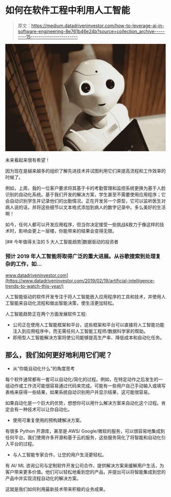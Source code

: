 # 如何在软件工程中利用人工智能

> 原文：<https://medium.datadriveninvestor.com/how-to-leverage-ai-in-software-engineering-8e761b46e24b?source=collection_archive---------15----------------------->

![](img/9d4fbc181a301a6fa672fe9311f1e0f5.png)

未来看起来很有希望！

因为现在是越来越多的组织了解先进技术并试图利用它们来提高流程和工作效率的时候了。

例如，上周，我的一位客户要求将其基于卡的考勤管理和监控系统更换为基于人脸识别的自动化系统。基于我们开发的解决方案，学生甚至不需要使用应用程序；它会自动识别学生并记录他们的出勤情况。正在开发另一个原型，它可以监听医生对病人说的话，并将这些细节以文本格式添加到病人的数字记录中。多么美好的生活啊！

如今，任何人都可以开发应用程序，但当你决定接受一些挑战&致力于像这样的技术时，影响会更上一层楼，你能带来的结果会变得无限。

[](https://www.datadriveninvestor.com/2019/02/19/artificial-intelligence-trends-to-watch-this-year/) [## 今年值得关注的 5 大人工智能趋势|数据驱动的投资者

### 预计 2019 年人工智能将取得广泛的重大进展。从谷歌搜索到处理复杂的工作，如…

www.datadriveninvestor.com](https://www.datadriveninvestor.com/2019/02/19/artificial-intelligence-trends-to-watch-this-year/) 

人工智能驱动的软件开发专注于将人工智能嵌入应用程序的工具和技术，并使用人工智能来自动化流程和做出智能决策，使生活更加轻松。

人工智能趋势正在两个方面发展软件工程:

*   公司正在使用人工智能框架和平台，这些框架和平台可以直接将人工智能功能注入到应用程序中，而无需任何人工智能工程师/数据科学家的帮助。
*   即用型人工智能解决方案将使公司能够提高生产率、降低成本和自动化任务。

## 那么，我们如何更好地利用它们呢？

*   从“你能自动化什么”的角度思考

每个软件通常都有一套可以自动化/简化的过程。例如，在特定动作之后发生的一组动作或工作流可能很容易通过代码来完成。可能有一些用户自己手动输入或填写表格来获得一些结果，如果系统自动识别用户并显示结果，这可能很容易。

如果自动化是一个巨大的优势，想想你可以用什么解决方案来自动化这个过程。肯定会有一种技术可以让你自动化。

*   使用可重复使用的预构建解决方案。

有很多 Python 开源库，甚至是 AWS/ Google/微软的服务，可以很容易地集成到任何平台。我们使用许多开源和基于云的服务，这些服务简化了将智能和自动化引入平台的过程。

*   与人工智能专家合作，让您的用户生活更轻松。

有 AI/ ML 咨询公司与定制软件开发公司合作，提供解决方案来缓解用户生活，为客户带来更多价值。他们可以轻松地看到您的产品，并提出可以将智能集成到您的产品中并实现流程自动化的解决方案。

这就是我们如何利用最新技术带来积极的业务成果。